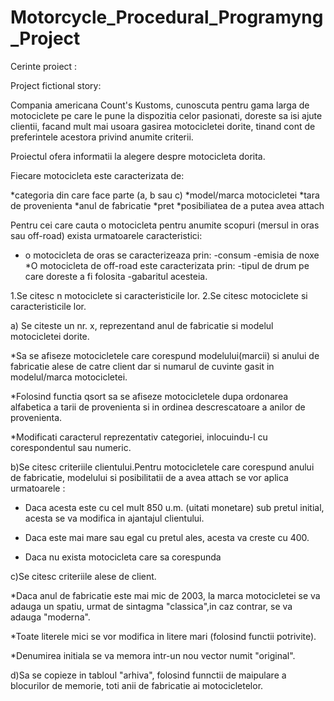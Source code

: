 # Motorcycle_Procedural_Programyng_Project

Cerinte proiect :


Project fictional story: 

Compania americana Count's Kustoms, cunoscuta pentru gama larga de 
motociclete pe care le pune la dispozitia celor pasionati, 
doreste sa isi ajute clientii, facand mult mai usoara gasirea 
motocicletei dorite, tinand cont de preferintele acestora privind
anumite criterii.

Proiectul ofera informatii la alegere despre motocicleta dorita.

Fiecare motocicleta este caracterizata de: 

*categoria din care face parte (a, b sau c)
*model/marca motocicletei
*tara de provenienta
*anul de fabricatie
*pret
*posibiliatea de a putea avea attach

Pentru cei care cauta o motocicleta pentru anumite scopuri
(mersul in oras sau off-road) exista urmatoarele caracteristici:
* o motocicleta de oras se caracterizeaza prin:
-consum
-emisia de noxe
*O motocicleta de off-road este caracterizata prin:
-tipul de drum pe care doreste a fi folosita
-gabaritul acesteia.

1.Se citesc n motociclete si caracteristicile lor.
2.Se citesc motociclete si caracteristicile lor.

a) Se citeste un nr. x, reprezentand anul de fabricatie si modelul
motocicletei dorite.

*Sa se afiseze motocicletele care corespund modelului(marcii) si
anului de fabricatie alese de catre client dar si numarul
de cuvinte gasit in modelul/marca motocicletei.

*Folosind functia qsort sa se afiseze motocicletele dupa ordonarea
alfabetica a tarii de provenienta si in ordinea descrescatoare
a anilor de provenienta.

*Modificati caracterul reprezentativ categoriei, inlocuindu-l cu
corespondentul sau numeric.


b)Se citesc criteriile clientului.Pentru motocicletele care corespund
anului de fabricatie, modelului si posibilitatii de a avea attach se
vor aplica urmatoarele :

* Daca acesta este cu cel mult 850 u.m. (uitati monetare) sub 
pretul initial, acesta se va modifica in ajantajul clientului.

* Daca este mai mare sau egal cu pretul ales, acesta va creste cu 400.

* Daca nu exista motocicleta care sa corespunda

c)Se citesc criteriile alese de client. 

*Daca anul de fabricatie 
este mai mic de 2003, la marca motocicletei se va adauga un spatiu,
urmat de sintagma "classica",in caz contrar, se va adauga "moderna".

*Toate literele mici se vor modifica in litere mari (folosind 
functii potrivite).

*Denumirea initiala se va memora intr-un nou vector numit "original".

d)Sa se copieze in tabloul "arhiva", folosind funnctii de maipulare
a blocurilor de memorie, toti anii de fabricatie ai motocicletelor.
